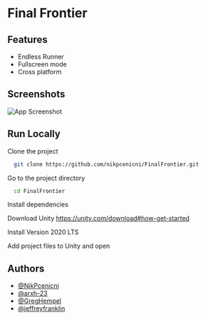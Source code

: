 
# Final Frontier





## Features

- Endless Runner
- Fullscreen mode
- Cross platform


## Screenshots

![App Screenshot](https://via.placeholder.com/468x300?text=App+Screenshot+Here)


## Run Locally

Clone the project

```bash
  git clone https://github.com/nikpcenicni/FinalFrontier.git
```

Go to the project directory

```bash
  cd FinalFrontier
```

Install dependencies

Download Unity https://unity.com/download#how-get-started

Install Version 2020 LTS

Add project files to Unity and open



## Authors

- [@NikPcenicni](https://github.com/nikpcenicni)
- [@arxh-23](https://github.com/arxh-23)
- [@GregHempel](https://github.com/GregHempel)
- [@jeffreyfranklin](https://github.com/jeffreyfranklin)


